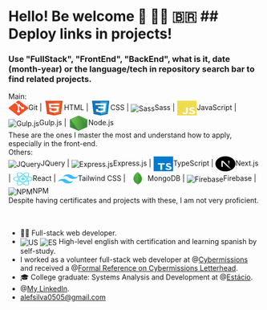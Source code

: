 # Hello! Be welcome 👋 👨‍💻 🇧🇷 ## Deploy links in projects!


<div style="display: inline_block">
  <h3>Use "FullStack", "FrontEnd", "BackEnd", what is it, date (month-year) or the language/tech in repository search bar to find related projects.</h3>
  Main:</br>
    <img align="center" alt="Git" height="30" width="40" src="https://raw.githubusercontent.com/devicons/devicon/master/icons/git/git-original.svg">Git |
    <img align="center" alt="HTML" height="30" width="40" src="https://raw.githubusercontent.com/devicons/devicon/master/icons/html5/html5-original.svg">HTML |
    <img align="center" alt="CSS" height="30" width="40" src="https://raw.githubusercontent.com/devicons/devicon/master/icons/css3/css3-original.svg">CSS |
    <img align="center" alt="Sass" height="30" width="40" src="https://cdn.jsdelivr.net/gh/devicons/devicon@latest/icons/sass/sass-original.svg">Sass |
    <img align="center" alt="JS" height="30" width="40" src="https://raw.githubusercontent.com/devicons/devicon/master/icons/javascript/javascript-plain.svg">JavaScript |
    <img align="center" alt="Gulp.js" height="30" width="40" src="https://cdn.jsdelivr.net/gh/devicons/devicon@latest/icons/gulp/gulp-plain.svg">Gulp.js |
    <img align="center" alt="Node.js" height="30" width="40" src="https://raw.githubusercontent.com/devicons/devicon/master/icons/nodejs/nodejs-original.svg">Node.js
    </br>
    These are the ones I master the most and understand how to apply, especially in the front-end.
</br>
  Others:</br>
  <img align="center" alt="JQuery" height="30" width="40" src="https://cdn.jsdelivr.net/gh/devicons/devicon@latest/icons/jquery/jquery-original.svg">JQuery |
  <img align="center" alt="Express.js" height="30" width="40" src="https://cdn.jsdelivr.net/gh/devicons/devicon@latest/devicon.min.css">Express.js |
  <img align="center" alt="TS" height="30" width="40" src="https://raw.githubusercontent.com/devicons/devicon/master/icons/typescript/typescript-plain.svg">TypeScript |
  <img align="center" alt="Next.js" height="30" width="40" src="https://raw.githubusercontent.com/devicons/devicon/master/icons/nextjs/nextjs-original.svg">Next.js |
  <img align="center" alt="React" height="30" width="40" src="https://raw.githubusercontent.com/devicons/devicon/master/icons/react/react-original.svg">React |
  <img align="center" alt="TailwindCSS" height="30" width="40" src="https://raw.githubusercontent.com/devicons/devicon/master/icons/tailwindcss/tailwindcss-original.svg">Tailwind CSS |
  <!--<img align="center" alt="MySQL" height="30" width="40" src="https://raw.githubusercontent.com/devicons/devicon/master/icons/mysql/mysql-original.svg">-->
  <img align="center" alt="MongoDB" height="30" width="40" src="https://raw.githubusercontent.com/devicons/devicon/master/icons/mongodb/mongodb-original.svg">MongoDB |
  <img align="center" alt="Firebase" height="30" width="40" src="https://cdn.jsdelivr.net/gh/devicons/devicon@latest/icons/firebase/firebase-original.svg">Firebase |
  <img align="center" alt="NPM" height="30" width="40" src="https://cdn.jsdelivr.net/gh/devicons/devicon@latest/icons/npm/npm-original-wordmark.svg">NPM
  </br>
  Despite having certificates and projects with these, I am not very proficient.
</div>
</br></br>


- 👨‍💻 Full-stack web developer.
- <img align="center" alt="US" width="30" height="30" src="https://github.com/user-attachments/assets/f6eb7b4e-e698-42d6-b75f-6f9b99b686c2"/> <img align="center" width="30" height="30" alt="ES" src="https://github.com/user-attachments/assets/04f5a869-968f-4941-a34d-0a317517c141"/>
High-level english with certification and learning spanish by self-study.
- I worked as a volunteer full-stack web developer at @[Cybermissions](https://www.linkedin.com/company/cybermissions/posts/?feedView=all) and received a @[Formal Reference on Cybermissions Letterhead](https://github.com/Alef-Basilio/PROFESSIONAL-EXPERIENCES).
- 🎓 College graduate: Systems Analysis and Development at @[Estácio](https://estacio.br/).
- @[My LinkedIn](https://www.linkedin.com/in/alefbasilio/).
- alefsilva0505@gmail.com

